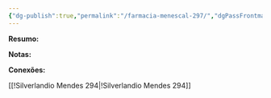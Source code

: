 ```yaml
---
{"dg-publish":true,"permalink":"/farmacia-menescal-297/","dgPassFrontmatter":true,"created":"2025-07-11T10:47:47.533-03:00","updated":"2025-07-11T10:52:59.858-03:00"}
---
```




**Resumo:**



**Notas:**



**Conexões:**

[[!Silverlandio Mendes 294\|!Silverlandio Mendes 294]]